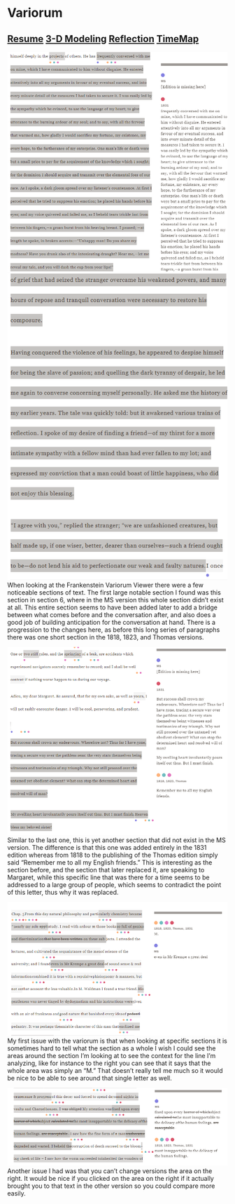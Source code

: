 # Variorum
## [Resume](resume.md) [3-D Modeling](blender.md) [Reflection](reflection.md) [TimeMap](http://timemapper.okfnlabs.org/anon/bh0cvj-ben-simon-digit100-timemap#0)

![First section](section2.png)
![Part 2 of first section](section2.2.png)
	When looking at the Frankenstein Variorum Viewer there were a few noticeable sections of text. The first large notable section I found was this section in section 6, where in the MS version this whole section didn’t exist at all. This entire section seems to have been added later to add a bridge between what comes before and the conversation after, and also does a good job of building anticipation for the conversation at hand. There is a progression to the changes here, as before this long series of paragraphs there was one short section in the 1818, 1823, and Thomas versions. 

![Section 2](Section1.png)
  Similar to the last one, this is yet another section that did not exist in the MS version. The difference is that this one was added entirely in the 1831 edition whereas from 1818 to the publishing of the Thomas edition simply said “Remember me to all my English friends.” This is interesting as the section before, and the section that later replaced it, are speaking to Margaret, while this specific line that was there for a time seems to be addressed to a large group of people, which seems to contradict the point of this letter, thus why it was replaced.

![First issue section](Issue1.png)
  My first issue with the variorum is that when looking at specific sections it is sometimes hard to tell what the section as a whole I wish I could see the areas around the section I’m looking at to see the context for the line I’m analyzing, like for instance to the right you can see that it says that the whole area was simply an “M.” That doesn’t really tell me much so it would be nice to be able to see around that single letter as well.

![Second issue section](Issue3.png)
  Another issue I had was that you can’t change versions the area on the right. It would be nice if you clicked on the area on the right if it actually brought you to that text in the other version so you could compare more easily. 
